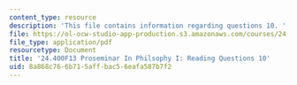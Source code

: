 ```yaml
---
content_type: resource
description: 'This file contains information regarding questions 10. '
file: https://ol-ocw-studio-app-production.s3.amazonaws.com/courses/24-400-proseminar-in-philosophy-i-fall-2013/8a868c766b715affbac56eafa587b7f2_MIT24_400F13_Questions10.pdf
file_type: application/pdf
resourcetype: Document
title: '24.400F13 Proseminar In Philsophy I: Reading Questions 10'
uid: 8a868c76-6b71-5aff-bac5-6eafa587b7f2
---
```

